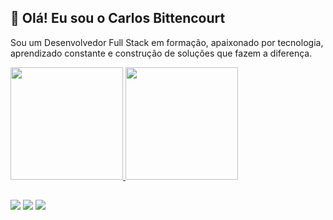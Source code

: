 ## 👋 Olá! Eu sou o Carlos Bittencourt
Sou um Desenvolvedor Full Stack em formação, apaixonado por tecnologia, aprendizado constante e construção de soluções que fazem a diferença.
<div>
  <a href="https://github.com/Carlos-Bittencourt">
  <img height="180em" src="https://github-readme-stats.vercel.app/api?username=Carlos-Bittencourt&theme=dracula&show_icons=true&hide_border=false&count_private=true">
  <img height="180em" src="https://github-readme-stats.vercel.app/api/top-langs/?username=Carlos-Bittencourt&theme=dracula&show_icons=true&hide_border=false&layout=compact">
</div>

##

<div> 
  <a href="https://instagram.com/rafaballerini" target="_blank"><img src="https://img.shields.io/badge/-Instagram-%23E4405F?style=for-the-badge&logo=instagram&logoColor=white" target="_blank"></a> 
  <a href = ""><img src="https://img.shields.io/badge/-Gmail-%23333?style=for-the-badge&logo=gmail&logoColor=white" target="_blank"></a>
  <a href="[www.linkedin.com/in/carlos-oliveira-535a801a1](https://www.linkedin.com/in/carlos-oliveira-535a801a1/)" target="_blank"><img src="https://img.shields.io/badge/-LinkedIn-%230077B5?style=for-the-badge&logo=linkedin&logoColor=white" target="_blank"></a> 
  
</div>
